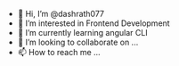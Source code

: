 - 👋 Hi, I’m @dashrath077
- 👀 I’m interested in Frontend Development
- 🌱 I’m currently learning angular CLI
- 💞️ I’m looking to collaborate on ...
- 📫 How to reach me ...

<!---
dashrath077/dashrath077 is a ✨ special ✨ repository because its `README.md` (this file) appears on your GitHub profile.
You can click the Preview link to take a look at your changes.
--->
